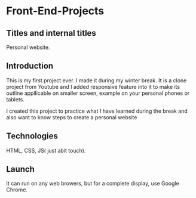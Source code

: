 # Front-End-Projects


## Titles and internal titles
Personal website.

## Introduction
This is my first project ever. I made it during my winter break. It is a clone project from Youtube and I added responsive feature into it to make its outline appllicable on smaller screen, example on your personal phones or tablets.


I created this project to practice what I have learned during the break and also want to know steps to create a personal website

## Technologies
HTML, CSS, JS( just abit touch).

## Launch
It can run on any web browers, but for a complete display, use Google Chrome. 
